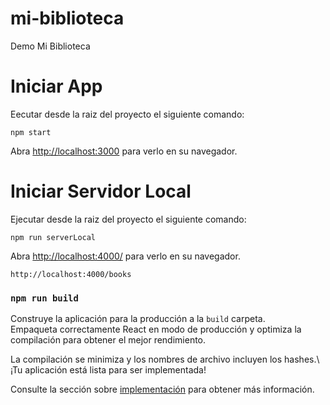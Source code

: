 # mi-biblioteca
Demo Mi Biblioteca

# Iniciar App
Eecutar desde la raiz del proyecto el siguiente comando: 

`npm start`  

Abra [http://localhost:3000](http://localhost:3000) para verlo en su navegador.

# Iniciar  Servidor Local 
Ejecutar desde la raiz del proyecto el siguiente comando:

`npm run serverLocal `

Abra [http://localhost:4000/](http://localhost:4000/) para verlo en su navegador.

`http://localhost:4000/books `


### `npm run build`

Construye la aplicación para la producción a la `build` carpeta.\
Empaqueta correctamente React en modo de producción y optimiza la compilación para obtener el mejor rendimiento.

La compilación se minimiza y los nombres de archivo incluyen los hashes.\ ¡Tu aplicación está lista para ser implementada!

Consulte la sección sobre [implementación](https://facebook.github.io/create-react-app/docs/deployment) para obtener más información.
